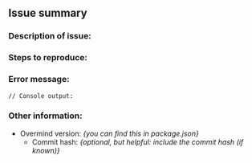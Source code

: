 ## Issue summary

### Description of issue:
<!--- Please describe the issue here --->


### Steps to reproduce:
<!--- Please put detailed instructions on how to reproduce the problem here --->


### Error message:
<!--- If the issue throws an error, please include the full error traceback here --->
```
// Console output:

```


### Other information:
- Overmind version: *{you can find this in package.json}*
    - Commit hash: *{optional, but helpful: include the commit hash (if known)}*

